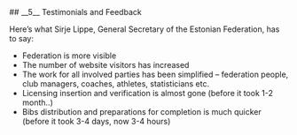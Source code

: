 <div markdown="1" data-aos="fade-up">
## __5__ Testimonials and Feedback

Here’s what Sirje Lippe, General Secretary of the Estonian Federation, has to say:

* Federation is more visible
* The number of website visitors has increased
* The work for all involved parties has been simplified – federation people, club managers, coaches, athletes, statisticians etc.
* Licensing insertion and verification is almost gone (before it took 1-2 month..)
* Bibs distribution and preparations for completion is much quicker (before it took 3-4 days, now 3-4 hours)

</div>
